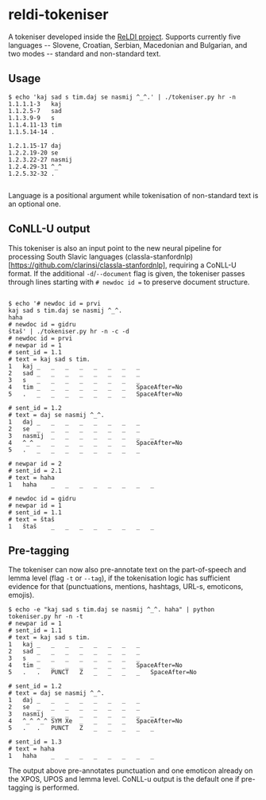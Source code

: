 # reldi-tokeniser

A tokeniser developed inside the [ReLDI project](https://reldi.spur.uzh.ch). Supports currently five languages -- Slovene, Croatian, Serbian, Macedonian and Bulgarian, and two modes -- standard and non-standard text.

## Usage

```
$ echo 'kaj sad s tim.daj se nasmij ^_^.' | ./tokeniser.py hr -n
1.1.1.1-3	kaj
1.1.2.5-7	sad
1.1.3.9-9	s
1.1.4.11-13	tim
1.1.5.14-14	.

1.2.1.15-17	daj
1.2.2.19-20	se
1.2.3.22-27	nasmij
1.2.4.29-31	^_^
1.2.5.32-32	.


```

Language is a positional argument while tokenisation of non-standard text is an optional one.

## CoNLL-U output

This tokeniser is also an input point to the new neural pipeline for processing South Slavic languages (classla-stanfordnlp)[https://github.com/clarinsi/classla-stanfordnlp], requiring a CoNLL-U format. If the additional ```-d```/```--document``` flag is given, the tokeniser passes through lines starting with ```# newdoc id =``` to preserve document structure.

```

$ echo '# newdoc id = prvi
kaj sad s tim.daj se nasmij ^_^.
haha
# newdoc id = gidru
štaš' | ./tokeniser.py hr -n -c -d
# newdoc id = prvi
# newpar id = 1
# sent_id = 1.1
# text = kaj sad s tim.
1	kaj	_	_	_	_	_	_	_	_
2	sad	_	_	_	_	_	_	_	_
3	s	_	_	_	_	_	_	_	_
4	tim	_	_	_	_	_	_	_	SpaceAfter=No
5	.	_	_	_	_	_	_	_	SpaceAfter=No

# sent_id = 1.2
# text = daj se nasmij ^_^.
1	daj	_	_	_	_	_	_	_	_
2	se	_	_	_	_	_	_	_	_
3	nasmij	_	_	_	_	_	_	_	_
4	^_^	_	_	_	_	_	_	_	SpaceAfter=No
5	.	_	_	_	_	_	_	_	_

# newpar id = 2
# sent_id = 2.1
# text = haha
1	haha	_	_	_	_	_	_	_	_

# newdoc id = gidru
# newpar id = 1
# sent_id = 1.1
# text = štaš
1	štaš	_	_	_	_	_	_	_	_

```
## Pre-tagging

The tokeniser can now also pre-annotate text on the part-of-speech and lemma level (flag `-t` or `--tag`), if the tokenisation logic has sufficient evidence for that (punctuations, mentions, hashtags, URL-s, emoticons, emojis).

```
$ echo -e "kaj sad s tim.daj se nasmij ^_^. haha" | python tokeniser.py hr -n -t
# newpar id = 1
# sent_id = 1.1
# text = kaj sad s tim.
1	kaj	_	_	_	_	_	_	_	_
2	sad	_	_	_	_	_	_	_	_
3	s	_	_	_	_	_	_	_	_
4	tim	_	_	_	_	_	_	_	SpaceAfter=No
5	.	.	PUNCT	Z	_	_	_	_	SpaceAfter=No

# sent_id = 1.2
# text = daj se nasmij ^_^.
1	daj	_	_	_	_	_	_	_	_
2	se	_	_	_	_	_	_	_	_
3	nasmij	_	_	_	_	_	_	_	_
4	^_^	^_^	SYM	Xe	_	_	_	_	SpaceAfter=No
5	.	.	PUNCT	Z	_	_	_	_	_

# sent_id = 1.3
# text = haha
1	haha	_	_	_	_	_	_	_	_

```

The output above pre-annotates punctuation and one emoticon already on the XPOS, UPOS and lemma level. CoNLL-u output is the default one if pre-tagging is performed.
